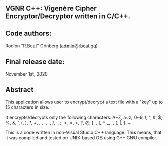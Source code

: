 VGNR C++: 
Vigenère Cipher Encryptor/Decryptor written in C/C++.
------------------------------------

Code authors:
---------------------
Rodion "R.Beat" Grinberg (<admin@rbeat.gq>)

Final release date:
-----------------------
November 1st, 2020

Abstract
----------------------
This application allows user to encrypt/decrypt a text file with a "key" up to 15 characters in size.

It encrypts/decrypts only the following characters: 
A~Z, a~z, 0~9, !, ", #, $, %, &, ', (, ), *, +, , , -, ., /, :, ;, <, =, >, ?, @, [, \, ], ^, _, `, {, |, }, ~

This is a code written in non-Visual Studio C++ language.
This means, that it was compiled and tested on UNIX-based OS using G++ GNU compiler.


